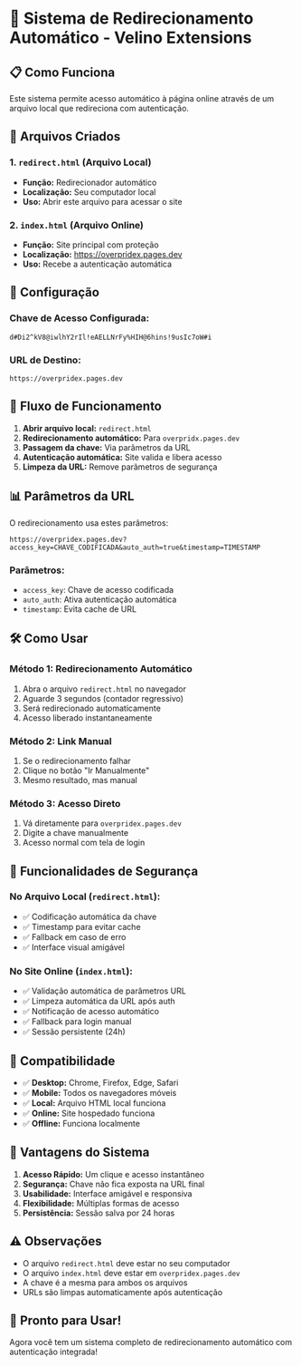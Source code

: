 # 🚀 Sistema de Redirecionamento Automático - Velino Extensions

## 📋 Como Funciona

Este sistema permite acesso automático à página online através de um arquivo local que redireciona com autenticação.

## 📁 Arquivos Criados

### 1. `redirect.html` (Arquivo Local)
- **Função:** Redirecionador automático
- **Localização:** Seu computador local
- **Uso:** Abrir este arquivo para acessar o site

### 2. `index.html` (Arquivo Online)
- **Função:** Site principal com proteção
- **Localização:** https://overpridex.pages.dev
- **Uso:** Recebe a autenticação automática

## 🔧 Configuração

### Chave de Acesso Configurada:
```
d#Di2^kV8@iwlhY2rIl!eAELLNrFy%HIH@6hins!9usIc7oW#i
```

### URL de Destino:
```
https://overpridex.pages.dev
```

## 🔄 Fluxo de Funcionamento

1. **Abrir arquivo local:** `redirect.html`
2. **Redirecionamento automático:** Para `overpridx.pages.dev`
3. **Passagem da chave:** Via parâmetros da URL
4. **Autenticação automática:** Site valida e libera acesso
5. **Limpeza da URL:** Remove parâmetros de segurança

## 📊 Parâmetros da URL

O redirecionamento usa estes parâmetros:

```
https://overpridex.pages.dev?access_key=CHAVE_CODIFICADA&auto_auth=true&timestamp=TIMESTAMP
```

### Parâmetros:
- `access_key`: Chave de acesso codificada
- `auto_auth`: Ativa autenticação automática
- `timestamp`: Evita cache de URL

## 🛠️ Como Usar

### Método 1: Redirecionamento Automático
1. Abra o arquivo `redirect.html` no navegador
2. Aguarde 3 segundos (contador regressivo)
3. Será redirecionado automaticamente
4. Acesso liberado instantaneamente

### Método 2: Link Manual
1. Se o redirecionamento falhar
2. Clique no botão "Ir Manualmente"
3. Mesmo resultado, mas manual

### Método 3: Acesso Direto
1. Vá diretamente para `overpridex.pages.dev`
2. Digite a chave manualmente
3. Acesso normal com tela de login

## 🔐 Funcionalidades de Segurança

### No Arquivo Local (`redirect.html`):
- ✅ Codificação automática da chave
- ✅ Timestamp para evitar cache
- ✅ Fallback em caso de erro
- ✅ Interface visual amigável

### No Site Online (`index.html`):
- ✅ Validação automática de parâmetros URL
- ✅ Limpeza automática da URL após auth
- ✅ Notificação de acesso automático
- ✅ Fallback para login manual
- ✅ Sessão persistente (24h)

## 📱 Compatibilidade

- ✅ **Desktop:** Chrome, Firefox, Edge, Safari
- ✅ **Mobile:** Todos os navegadores móveis
- ✅ **Local:** Arquivo HTML local funciona
- ✅ **Online:** Site hospedado funciona
- ✅ **Offline:** Funciona localmente

## 🎯 Vantagens do Sistema

1. **Acesso Rápido:** Um clique e acesso instantâneo
2. **Segurança:** Chave não fica exposta na URL final
3. **Usabilidade:** Interface amigável e responsiva
4. **Flexibilidade:** Múltiplas formas de acesso
5. **Persistência:** Sessão salva por 24 horas

## ⚠️ Observações

- O arquivo `redirect.html` deve estar no seu computador
- O arquivo `index.html` deve estar em `overpridex.pages.dev`
- A chave é a mesma para ambos os arquivos
- URLs são limpas automaticamente após autenticação

## 🚀 Pronto para Usar!

Agora você tem um sistema completo de redirecionamento automático com autenticação integrada!
